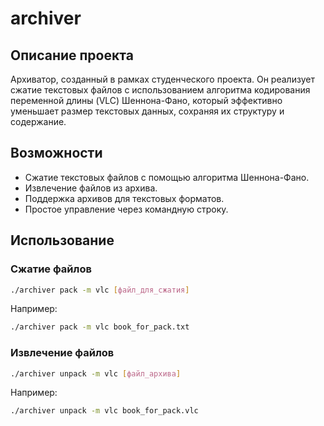 # archiver

## Описание проекта
Архиватор, созданный в рамках студенческого проекта. Он реализует сжатие текстовых файлов с использованием алгоритма кодирования переменной длины (VLC) Шеннона-Фано, который эффективно уменьшает размер текстовых данных, сохраняя их структуру и содержание.

## Возможности
- Сжатие текстовых файлов с помощью алгоритма Шеннона-Фано.
- Извлечение файлов из архива.
- Поддержка архивов для текстовых форматов.
- Простое управление через командную строку.

## Использование

### Сжатие файлов

```bash
./archiver pack -m vlc [файл_для_сжатия]
```

Например:

```bash
./archiver pack -m vlc book_for_pack.txt
```

### Извлечение файлов

```bash
./archiver unpack -m vlc [файл_архива]
```

Например:

```bash
./archiver unpack -m vlc book_for_pack.vlc
```